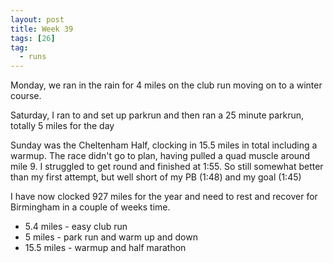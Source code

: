 ```yaml
---
layout: post
title: Week 39
tags: [26]
tag:
  - runs
---
```


Monday, we ran in the rain for 4 miles on the club run moving on to a winter course.

Saturday, I ran to and set up parkrun and then ran a 25 minute parkrun, totally 5 miles for the day

Sunday was the Cheltenham Half, clocking in 15.5 miles in total including a warmup. The race didn't go to plan, having pulled a quad muscle
around mile 9. I struggled to get round and finished at 1:55. So still somewhat better than my first attempt, but well short of my PB (1:48) and my goal (1:45)

I have now clocked 927 miles for the year and need to rest and recover for Birmingham in a couple of weeks time.

* 5.4 miles - easy club run
* 5 miles - park run and warm up and down
* 15.5 miles - warmup and half marathon
